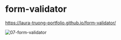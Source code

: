 # form-validator
https://laura-truong-portfolio.github.io/form-validator/

![07-form-validator](https://user-images.githubusercontent.com/11521905/235499478-4d8817b7-6c0a-4f25-9a1a-3ac17746516e.png)

